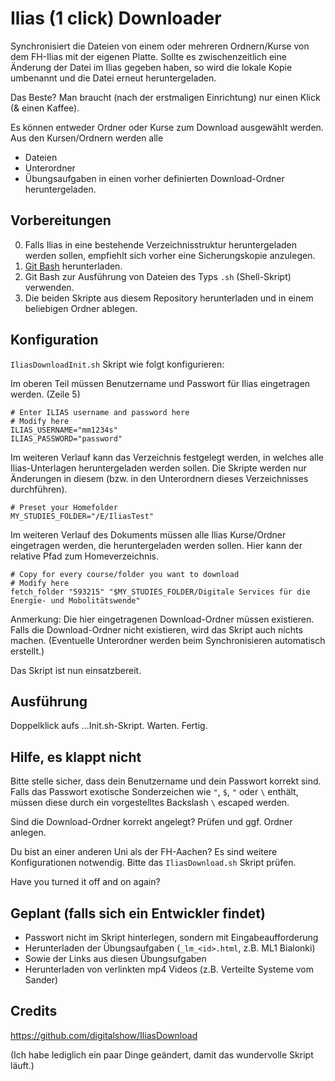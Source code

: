 # Ilias (1 click) Downloader
Synchronisiert die Dateien von einem oder mehreren Ordnern/Kurse von dem FH-Ilias mit der eigenen Platte.
Sollte es zwischenzeitlich eine Änderung der Datei im Ilias gegeben haben, so wird die lokale Kopie umbenannt und die Datei erneut heruntergeladen.

Das Beste? Man braucht (nach der erstmaligen Einrichtung) nur einen Klick (& einen Kaffee).

Es können entweder Ordner oder Kurse zum Download ausgewählt werden. Aus den Kursen/Ordnern werden alle
- Dateien
- Unterordner 
- Übungsaufgaben
in einen vorher definierten Download-Ordner heruntergeladen. 

## Vorbereitungen
0. Falls Ilias in eine bestehende Verzeichnisstruktur heruntergeladen werden sollen, empfiehlt sich vorher eine Sicherungskopie anzulegen. 
1. [Git Bash](https://git-scm.com/downloads) herunterladen.
2. Git Bash zur Ausführung von Dateien des Typs `.sh` (Shell-Skript) verwenden.
3. Die beiden Skripte aus diesem Repository herunterladen und in einem beliebigen Ordner ablegen.

## Konfiguration
`IliasDownloadInit.sh` Skript wie folgt konfigurieren:

Im oberen Teil müssen Benutzername und Passwort für Ilias eingetragen werden. (Zeile 5)
```shell
# Enter ILIAS username and password here
# Modify here
ILIAS_USERNAME="mm1234s"
ILIAS_PASSWORD="password"
```

Im weiteren Verlauf kann das Verzeichnis festgelegt werden, in welches alle Ilias-Unterlagen heruntergeladen werden sollen. Die Skripte werden nur Änderungen in diesem (bzw. in den Unterordnern dieses Verzeichnisses durchführen).
```shell
# Preset your Homefolder
MY_STUDIES_FOLDER="/E/IliasTest"
```

Im weiteren Verlauf des Dokuments müssen alle Ilias Kurse/Ordner eingetragen werden, die heruntergeladen werden sollen. Hier kann der relative Pfad zum Homeverzeichnis.
```shell
# Copy for every course/folder you want to download
# Modify here
fetch_folder "593215" "$MY_STUDIES_FOLDER/Digitale Services für die Energie- und Mobolitätswende" 
```

Anmerkung: Die hier eingetragenen Download-Ordner müssen existieren. Falls die Download-Ordner nicht existieren, wird das Skript auch nichts machen. (Eventuelle Unterordner werden beim Synchronisieren automatisch erstellt.)

Das Skript ist nun einsatzbereit.

## Ausführung
Doppelklick aufs ...Init.sh-Skript. Warten. Fertig.

## Hilfe, es klappt nicht
Bitte stelle sicher, dass dein Benutzername und dein Passwort korrekt sind. Falls das Passwort exotische Sonderzeichen wie `"`, `$`, `"` oder `\` enthält, müssen diese durch ein vorgestelltes Backslash `\` escaped werden.

Sind die Download-Ordner korrekt angelegt? Prüfen und ggf. Ordner anlegen.

Du bist an einer anderen Uni als der FH-Aachen? Es sind weitere Konfigurationen notwendig. Bitte das `IliasDownload.sh` Skript prüfen.

Have you turned it off and on again?

## Geplant (falls sich ein Entwickler findet)
- Passwort nicht im Skript hinterlegen, sondern mit Eingabeaufforderung
- Herunterladen der Übungsaufgaben (`_lm_<id>.html`, z.B. ML1 Bialonki) 
- Sowie der Links aus diesen Übungsufgaben
- Herunterladen von verlinkten mp4 Videos (z.B. Verteilte Systeme vom Sander)


## Credits
https://github.com/digitalshow/IliasDownload

(Ich habe lediglich ein paar Dinge geändert, damit das wundervolle Skript läuft.)
